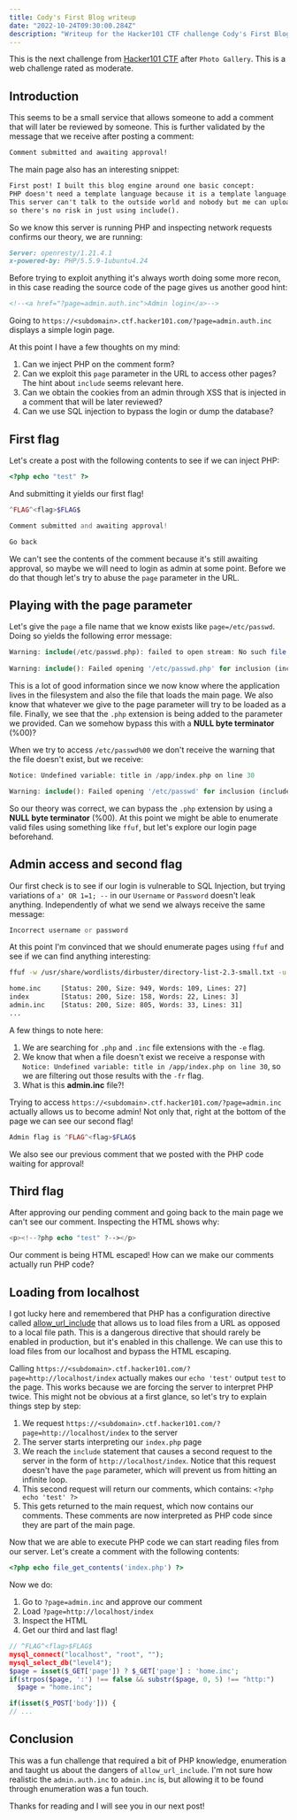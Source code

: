 ```yaml
---
title: Cody's First Blog writeup
date: "2022-10-24T09:30:00.284Z"
description: "Writeup for the Hacker101 CTF challenge Cody's First Blog"
---
```

This is the next challenge from [Hacker101 CTF](https://ctf.hacker101.com/) after `Photo Gallery`. This is a web challenge rated as moderate.

## Introduction

This seems to be a small service that allows someone to add a comment that will later be reviewed by someone. This is further validated by the message that we receive after posting a comment:

```md
Comment submitted and awaiting approval!
```

The main page also has an interesting snippet:

```md
First post! I built this blog engine around one basic concept:
PHP doesn't need a template language because it is a template language.
This server can't talk to the outside world and nobody but me can upload files,
so there's no risk in just using include().
```

So we know this server is running PHP and inspecting network requests confirms our theory, we are running:

```md
Server: openresty/1.21.4.1
x-powered-by: PHP/5.5.9-1ubuntu4.24
```

Before trying to exploit anything it's always worth doing some more recon, in this case reading the source code of the page gives us another good hint:

```html
<!--<a href="?page=admin.auth.inc">Admin login</a>-->
```

Going to `https://<subdomain>.ctf.hacker101.com/?page=admin.auth.inc` displays a simple login page.

At this point I have a few thoughts on my mind:
1. Can we inject PHP on the comment form?
2. Can we exploit this `page` parameter in the URL to access other pages? The hint about `include` seems relevant here.
3. Can we obtain the cookies from an admin through XSS that is injected in a comment that will be later reviewed?
4. Can we use SQL injection to bypass the login or dump the database?

## First flag

Let's create a post with the following contents to see if we can inject PHP:

```php
<?php echo "test" ?>
```

And submitting it yields our first flag!

```php
^FLAG^<flag>$FLAG$

Comment submitted and awaiting approval!

Go back
```

We can't see the contents of the comment because it's still awaiting approval, so maybe we will need to login as admin at some point. Before we do that though let's try to abuse the `page` parameter in the URL.

## Playing with the page parameter

Let's give the `page` a file name that we know exists like `page=/etc/passwd`. Doing so yields the following error message:

```php
Warning: include(/etc/passwd.php): failed to open stream: No such file or directory in /app/index.php on line 21
  
Warning: include(): Failed opening '/etc/passwd.php' for inclusion (include_path='.:/usr/share/php:/usr/share/pear') in /app/index.php on line 21
```

This is a lot of good information since we now know where the application lives in the filesystem and also the file that loads the main page. We also know that whatever we give to the page parameter will try to be loaded as a file. Finally, we see that the `.php` extension is being added to the parameter we provided. Can we somehow bypass this with a __NULL byte terminator__ (%00)?

When we try to access `/etc/passwd%00` we don't receive the warning that the file doesn't exist, but we receive:

```php
Notice: Undefined variable: title in /app/index.php on line 30

Warning: include(): Failed opening '/etc/passwd' for inclusion (include_path='.:/usr/share/php:/usr/share/pear') in /app/index.php on line 21
```

So our theory was correct, we can bypass the `.php` extension by using a __NULL byte terminator__ (%00). At this point we might be able to enumerate valid files using something like `ffuf`, but let's explore our login page beforehand.

## Admin access and second flag

Our first check is to see if our login is vulnerable to SQL Injection, but trying variations of `a' OR 1=1; --` in our `Username` or `Password` doesn't leak anything. Independently of what we send we always receive the same message:

```php
Incorrect username or password
```

At this point I'm convinced that we should enumerate pages using `ffuf` and see if we can find anything interesting:

```bash
ffuf -w /usr/share/wordlists/dirbuster/directory-list-2.3-small.txt -u https://<subdomain>.ctf.hacker101.com/?page=FUZZ -e ".php,.inc" -fr "Undefined"

home.inc     [Status: 200, Size: 949, Words: 109, Lines: 27]
index        [Status: 200, Size: 158, Words: 22, Lines: 3]
admin.inc    [Status: 200, Size: 805, Words: 33, Lines: 31]
...
```

A few things to note here:

1. We are searching for `.php` and `.inc` file extensions with the `-e` flag.
2. We know that when a file doesn't exist we receive a response with `Notice: Undefined variable: title in /app/index.php on line 30`, so we are filtering out those results with the `-fr` flag.
3. What is this **admin.inc** file?!

Trying to access `https://<subdomain>.ctf.hacker101.com/?page=admin.inc` actually allows us to become admin! Not only that, right at the bottom of the page we can see our second flag!

```php
Admin flag is ^FLAG^<flag>$FLAG$
```

We also see our previous comment that we posted with the PHP code waiting for approval!

## Third flag

After approving our pending comment and going back to the main page we can't see our comment. Inspecting the HTML shows why: 

```php
<p><!--?php echo "test" ?--></p>
```

Our comment is being HTML escaped! How can we make our comments actually run PHP code?

## Loading from localhost

I got lucky here and remembered that PHP has a configuration directive called [allow_url_include](https://beaglesecurity.com/blog/vulnerability/allow-url-fopen-is-enabled.html) that allows us to load files from a URL as opposed to a local file path. This is a dangerous directive that should rarely be enabled in production, but it's enabled in this challenge. We can use this to load files from our localhost and bypass the HTML escaping.

Calling `https://<subdomain>.ctf.hacker101.com/?page=http://localhost/index` actually makes our `echo 'test'` output `test` to the page. This works because we are forcing the server to interpret PHP twice. This might not be obvious at a first glance, so let's try to explain things step by step:

1. We request `https://<subdomain>.ctf.hacker101.com/?page=http://localhost/index` to the server
2. The server starts interpreting our `index.php` page
3. We reach the `include` statement that causes a second request to the server in the form of `http://localhost/index`. Notice that this request doesn't have the `page` parameter, which will prevent us from hitting an infinite loop.
4. This second request will return our comments, which contains: `<?php echo 'test' ?>`
5. This gets returned to the main request, which now contains our comments. These comments are now interpreted as PHP code since they are part of the main page.

Now that we are able to execute PHP code we can start reading files from our server. Let's create a comment with the following contents:

```php
<?php echo file_get_contents('index.php') ?>
```

Now we do:

1. Go to `?page=admin.inc` and approve our comment
2. Load `?page=http://localhost/index`
3. Inspect the HTML
4. Get our third and last flag!

```php
// ^FLAG^<flag>$FLAG$
mysql_connect("localhost", "root", "");
mysql_select_db("level4");
$page = isset($_GET['page']) ? $_GET['page'] : 'home.inc';
if(strpos($page, ':') !== false && substr($page, 0, 5) !== "http:")
  $page = "home.inc";

if(isset($_POST['body'])) {
// ...
```

## Conclusion

This was a fun challenge that required a bit of PHP knowledge, enumeration and taught us about the dangers of `allow_url_include`. I'm not sure how realistic the `admin.auth.inc` to `admin.inc` is, but allowing it to be found through enumeration was a fun touch.

Thanks for reading and I will see you in our next post!
